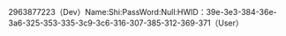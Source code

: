 2963877223（Dev）Name:Shi:PassWord:Null:HWID：39e-3e3-384-36e-3a6-325-353-335-3c9-3c6-316-307-385-312-369-371（User）
